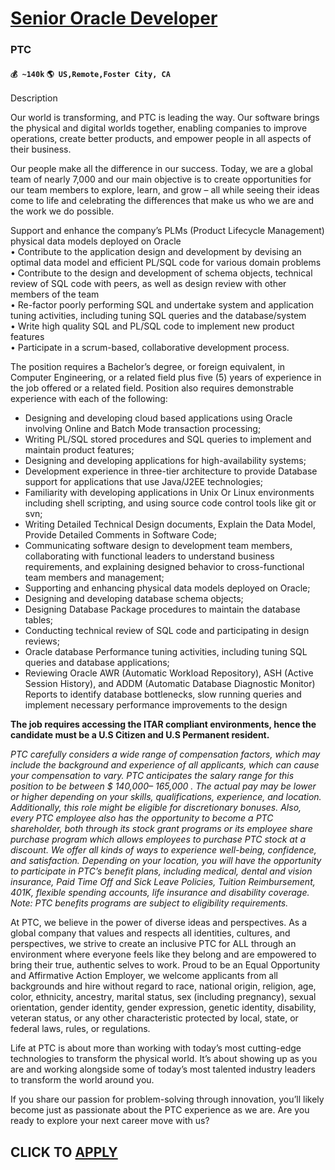 # [Senior Oracle Developer](https://www.remotewlb.com/apply/senior-oracle-developer)  
### PTC  
#### `💰 ~140k` `🌎 US,Remote,Foster City, CA`  

Description

Our world is transforming, and PTC is leading the way. Our software brings the physical and digital worlds together, enabling companies to improve operations, create better products, and empower people in all aspects of their business.

Our people make all the difference in our success. Today, we are a global team of nearly 7,000 and our main objective is to create opportunities for our team members to explore, learn, and grow – all while seeing their ideas come to life and celebrating the differences that make us who we are and the work we do possible.

Support and enhance the company’s PLMs (Product Lifecycle Management) physical data models deployed on Oracle  
• Contribute to the application design and development by devising an optimal data model and efficient PL/SQL code for various domain problems  
• Contribute to the design and development of schema objects, technical review of SQL code with peers, as well as design review with other members of the team  
• Re-factor poorly performing SQL and undertake system and application tuning activities, including tuning SQL queries and the database/system  
• Write high quality SQL and PL/SQL code to implement new product features  
• Participate in a scrum-based, collaborative development process.

The position requires a Bachelor’s degree, or foreign equivalent, in Computer Engineering, or a related field plus five (5) years of experience in the job offered or a related field. Position also requires demonstrable experience with each of the following:

  * Designing and developing cloud based applications using Oracle involving Online and Batch Mode transaction processing;
  * Writing PL/SQL stored procedures and SQL queries to implement and maintain product features; 
  * Designing and developing applications for high-availability systems;
  * Development experience in three-tier architecture to provide Database support for applications that use Java/J2EE technologies;
  * Familiarity with developing applications in Unix Or Linux environments including shell scripting, and using source code control tools like git or svn;
  * Writing Detailed Technical Design documents, Explain the Data Model, Provide Detailed Comments in Software Code;
  * Communicating software design to development team members, collaborating with functional leaders to understand business requirements, and explaining designed behavior to cross-functional team members and management;
  * Supporting and enhancing physical data models deployed on Oracle;
  * Designing and developing database schema objects;
  * Designing Database Package procedures to maintain the database tables;
  * Conducting technical review of SQL code and participating in design reviews;
  * Oracle database Performance tuning activities, including tuning SQL queries and database applications;
  * Reviewing Oracle AWR (Automatic Workload Repository), ASH (Active Session History), and ADDM (Automatic Database Diagnostic Monitor) Reports to identify database bottlenecks, slow running queries and implement necessary performance improvements to the design

 **The job requires accessing the ITAR compliant environments, hence the candidate must be a U.S Citizen and U.S Permanent resident.**

 _PTC carefully considers a wide range of compensation factors, which may include the background and experience of all applicants, which can cause your compensation to vary. PTC anticipates the salary range for this position to be between $_ _140,000– 165,000_ _. The actual pay may be lower or higher depending on your skills, qualifications, experience, and location. Additionally, this role might be eligible for discretionary bonuses. Also, every PTC employee also has the opportunity to become a PTC shareholder, both through its stock grant programs or its employee share purchase program which allows employees to purchase PTC stock at a discount. We offer all kinds of ways to experience well-being, confidence, and satisfaction. Depending on your location, you will have the opportunity to participate in PTC’s benefit plans, including medical, dental and vision insurance, Paid Time Off and Sick Leave Policies, Tuition Reimbursement, 401K, flexible spending accounts, life insurance and
disability coverage. Note: PTC benefits programs are subject to eligibility requirements._

At PTC, we believe in the power of diverse ideas and perspectives. As a global company that values and respects all identities, cultures, and perspectives, we strive to create an inclusive PTC for ALL through an environment where everyone feels like they belong and are empowered to bring their true, authentic selves to work. Proud to be an Equal Opportunity and Affirmative Action Employer, we welcome applicants from all backgrounds and hire without regard to race, national origin, religion, age, color, ethnicity, ancestry, marital status, sex (including pregnancy), sexual orientation, gender identity, gender expression, genetic identity, disability, veteran status, or any other characteristic protected by local, state, or federal laws, rules, or regulations.

Life at PTC is about more than working with today’s most cutting-edge technologies to transform the physical world. It’s about showing up as you are and working alongside some of today’s most talented industry leaders to transform the world around you.

If you share our passion for problem-solving through innovation, you’ll likely become just as passionate about the PTC experience as we are. Are you ready to explore your next career move with us?

  
## CLICK TO [APPLY](https://www.remotewlb.com/apply/senior-oracle-developer)

